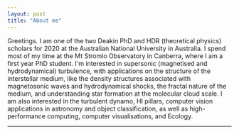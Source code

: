 ```yaml
---
layout: post
title: "About me"
---
```


Greetings. I am one of the two Deakin PhD and HDR (theoretical physics) scholars for 2020 at the Australian National University in Australia. I spend most of my time at the Mt Stromlo Observatory in Canberra, where I am a first year PhD student. I'm interested in supersonic (magnetised and hydrodynamical) turbulence, with applications on the structure of the interstellar medium, like the density structures associated with magnetosonic waves and hydrodynamical shocks, the fractal nature of the medium, and understanding star formation at the molecular cloud scale. I am also interested in the turbulent dynamo, HI pillars, computer vision applications in astronomy and object classification, as well as high-performance computing, computer visualisations, and Ecology.

---
